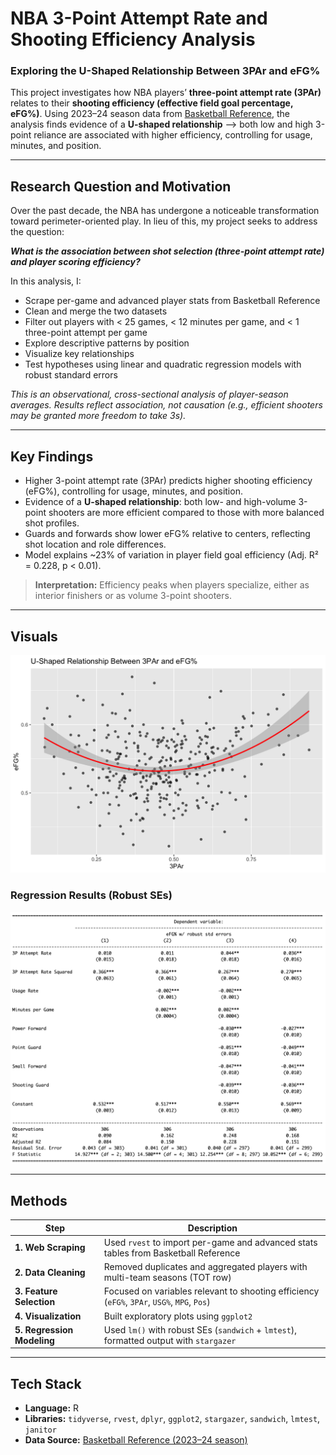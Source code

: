 # NBA 3-Point Attempt Rate and Shooting Efficiency Analysis
### Exploring the U-Shaped Relationship Between 3PAr and eFG%

This project investigates how NBA players’ **three-point attempt rate (3PAr)** relates to their **shooting efficiency (effective field goal percentage, eFG%)**. Using 2023–24 season data from [Basketball Reference](https://www.basketball-reference.com), the analysis finds evidence of a **U-shaped relationship** --> both low and high 3-point reliance are associated with higher efficiency, controlling for usage, minutes, and position.

---

## Research Question and Motivation

Over the past decade, the NBA has undergone a noticeable transformation toward perimeter-oriented play. In lieu of this, my project seeks to address the question:

***What is the association between shot selection (three-point attempt rate) and player scoring efficiency?***

In this analysis, I:
- Scrape per-game and advanced player stats from Basketball Reference
- Clean and merge the two datasets
- Filter out players with < 25 games, < 12 minutes per game, and < 1 three-point attempt per game
- Explore descriptive patterns by position
- Visualize key relationships
- Test hypotheses using linear and quadratic regression models with robust standard errors

*This is an observational, cross-sectional analysis of player-season averages. Results reflect association, not causation (e.g., efficient shooters may be granted more freedom to take 3s).*

---

## Key Findings

- Higher 3-point attempt rate (3PAr) predicts higher shooting efficiency (eFG%), controlling for usage, minutes, and position.
- Evidence of a **U-shaped relationship**: both low- and high-volume 3-point shooters are more efficient compared to those with more balanced shot profiles.
- Guards and forwards show lower eFG% relative to centers, reflecting shot location and role differences.
- Model explains ~23% of variation in player field goal efficiency (Adj. R² = 0.228, p < 0.01).

> **Interpretation:** Efficiency peaks when players specialize, either as interior finishers or as volume 3-point shooters.

---

## Visuals

![U-Shaped Relationship](plots/u-shape.png)

### Regression Results (Robust SEs)
![Regression Results](plots/regression_table.png)

---

## Methods

| Step | Description |
|------|--------------|
| **1. Web Scraping** | Used `rvest` to import per-game and advanced stats tables from Basketball Reference |
| **2. Data Cleaning** | Removed duplicates and aggregated players with multi-team seasons (TOT row) |
| **3. Feature Selection** | Focused on variables relevant to shooting efficiency (`eFG%`, `3PAr`, `USG%`, `MPG`, `Pos`) |
| **4. Visualization** | Built exploratory plots using `ggplot2` |
| **5. Regression Modeling** | Used `lm()` with robust SEs (`sandwich` + `lmtest`), formatted output with `stargazer` |

---

## Tech Stack

- **Language:** R  
- **Libraries:** `tidyverse`, `rvest`, `dplyr`, `ggplot2`, `stargazer`, `sandwich`, `lmtest`, `janitor`  
- **Data Source:** [Basketball Reference (2023–24 season)](https://www.basketball-reference.com)

